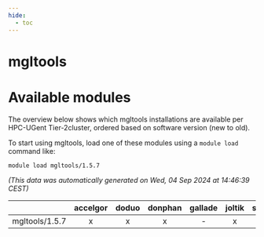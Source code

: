 ```yaml
---
hide:
  - toc
---
```


mgltools
========

# Available modules


The overview below shows which mgltools installations are available per HPC-UGent Tier-2cluster, ordered based on software version (new to old).

To start using mgltools, load one of these modules using a `module load` command like:

```shell
module load mgltools/1.5.7
```

*(This data was automatically generated on Wed, 04 Sep 2024 at 14:46:39 CEST)*  

| |accelgor|doduo|donphan|gallade|joltik|shinx|skitty|
| :---: | :---: | :---: | :---: | :---: | :---: | :---: | :---: |
|mgltools/1.5.7|x|x|x|-|x|-|x|
